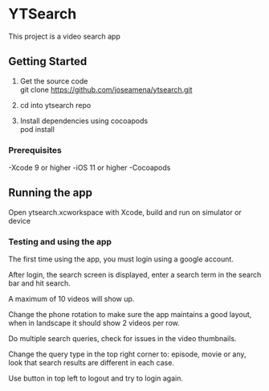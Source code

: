 # YTSearch

This project is a video search app

## Getting Started

1. Get the source code  
git clone https://github.com/joseamena/ytsearch.git

2. cd into ytsearch repo

3. Install dependencies using cocoapods  
pod install

### Prerequisites

-Xcode 9 or higher
-iOS 11 or higher
-Cocoapods


## Running the app

Open ytsearch.xcworkspace with Xcode, build and run on simulator or device


### Testing and using the app

The first time using the app, you must login using a google account.

After login, the search screen is displayed, enter a search term in the search bar and hit search.

A maximum of 10 videos will show up.

Change the phone rotation to make sure the app maintains a good layout, when in landscape it should show 2 videos per row.

Do multiple search queries, check for issues in the video thumbnails.

Change the query type in the top right corner to: episode, movie or any, look that search results are different in each case.

Use button in top left to logout and try to login again.
